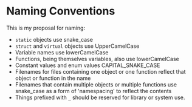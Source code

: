 # Naming Conventions

This is my proposal for naming:

* `static` objects use snake_case
* `struct` and `virtual` objects use UpperCamelCase
* Variable names use lowerCamelCase
* Functions, being themselves variables, also use lowerCamelCase
* Constant values and enum values CAPITAL_SNAKE_CASE
* Filenames for files containing one object or one function reflect that object or function in the name
* Filenames that contain multiple objects or multiple functions use snake_case as a form of 'namespacing' to reflect the contents
* Things prefixed with `_` should be reserved for library or system use.
